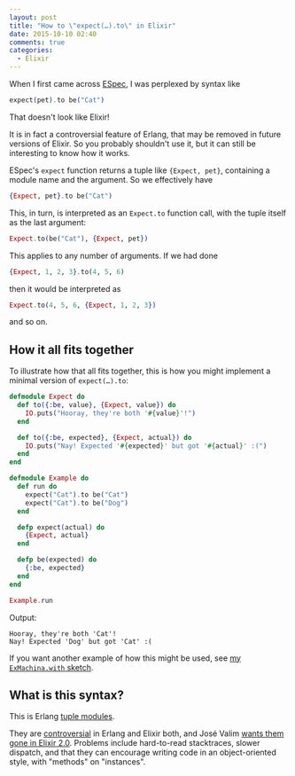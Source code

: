 ```yaml
---
layout: post
title: "How to \"expect(…).to\" in Elixir"
date: 2015-10-10 02:40
comments: true
categories:
  - Elixir
---
```


When I first came across [ESpec](https://github.com/antonmi/espec), I was perplexed by syntax like

``` elixir
expect(pet).to be("Cat")
```

That doesn't look like Elixir!

It is in fact a controversial feature of Erlang, that may be removed in future versions of Elixir. So you probably shouldn't use it, but it can still be interesting to know how it works.

ESpec's `expect` function returns a tuple like `{Expect, pet}`, containing a module name and the argument. So we effectively have

``` elixir
{Expect, pet}.to be("Cat")
```

This, in turn, is interpreted as an `Expect.to` function call, with the tuple itself as the last argument:

``` elixir
Expect.to(be("Cat"), {Expect, pet})
```

This applies to any number of arguments. If we had done

``` elixir
{Expect, 1, 2, 3}.to(4, 5, 6)
```

then it would be interpreted as

``` elixir
Expect.to(4, 5, 6, {Expect, 1, 2, 3})
```

and so on.


## How it all fits together

To illustrate how that all fits together, this is how you might implement a minimal version of `expect(…).to`:

``` elixir
defmodule Expect do
  def to({:be, value}, {Expect, value}) do
    IO.puts("Hooray, they're both '#{value}'!")
  end

  def to({:be, expected}, {Expect, actual}) do
    IO.puts("Nay! Expected '#{expected}' but got '#{actual}' :(")
  end
end

defmodule Example do
  def run do
    expect("Cat").to be("Cat")
    expect("Cat").to be("Dog")
  end

  defp expect(actual) do
    {Expect, actual}
  end

  defp be(expected) do
    {:be, expected}
  end
end

Example.run
```

Output:

    Hooray, they're both 'Cat'!
    Nay! Expected 'Dog' but got 'Cat' :(

If you want another example of how this might be used, see [my `ExMachina.with` sketch](https://gist.github.com/henrik/bff879a97f7df44a8830).


## What is this syntax?

This is Erlang [tuple modules](http://stackoverflow.com/questions/16960745/what-is-a-tuple-module-in-erlang).

They are [controversial](http://stackoverflow.com/questions/31954796/why-erlang-tuple-module-is-controversial) in Erlang and Elixir both, and José Valim [wants them gone in Elixir 2.0](https://github.com/elixir-lang/elixir/issues/3254). Problems include hard-to-read stacktraces, slower dispatch, and that they can encourage writing code in an object-oriented style, with "methods" on "instances".
